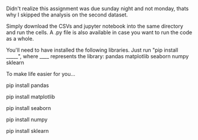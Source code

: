 Didn't realize this assignment was due sunday night and not monday, thats why I skipped the analysis on the second dataset. 

Simply download the CSVs and jupyter notebook into the same directory and run the cells. 
A .py file is also available in case you want to run the code as a whole. 

You'll need to have installed the following libraries. Just run "pip install _____", where ____ represents the library:
pandas
matplotlib
seaborn
numpy
sklearn

To make life easier for you...

pip install pandas

pip install matplotlib

pip install seaborn

pip install numpy

pip install sklearn

